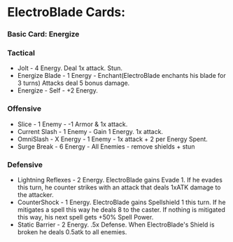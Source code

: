 # ElectroBlade Cards:

### Basic Card: Energize

### Tactical

- Jolt - 4 Energy. Deal 1x attack. Stun.
- Energize Blade - 1 Energy - Enchant(ElectroBlade enchants his blade for 3 turns) Attacks deal 5 bonus damage. 
- Energize - Self - +2 Energy.


### Offensive

- Slice - 1 Enemy - -1 Armor & 1x attack.
- Current Slash - 1 Enemy - Gain 1 Energy. 1x attack. 
- OmniSlash - X Energy - 1 Enemy - 1x attack + 2 per Energy Spent. 
- Surge Break - 6 Energy - All Enemies - remove shields + stun

### Defensive

- Lightning Reflexes - 2 Energy. ElectroBlade gains Evade 1. If he evades this turn, he counter strikes with an attack that deals 1xATK damage to the attacker.
- CounterShock - 1 Energy. ElectroBlade gains Spellshield 1 this turn. If he mitigates a spell this way he deals 8 to the caster. If nothing is mitigated this way, his next spell gets +50% Spell Power.
- Static Barrier - 2 Energy. .5x Defense. When ElectroBlade's Shield is broken he deals 0.5atk to all enemies.
